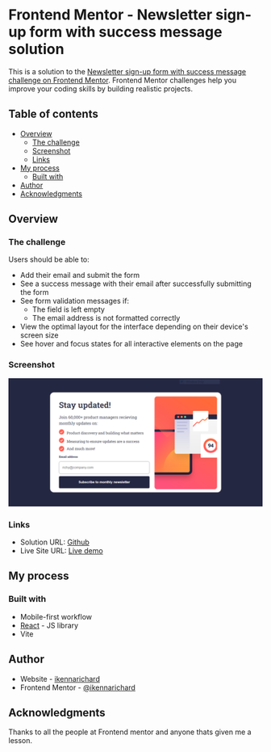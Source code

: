 # Frontend Mentor - Newsletter sign-up form with success message solution

This is a solution to the [Newsletter sign-up form with success message challenge on Frontend Mentor](https://www.frontendmentor.io/challenges/newsletter-signup-form-with-success-message-3FC1AZbNrv). Frontend Mentor challenges help you improve your coding skills by building realistic projects. 

## Table of contents

- [Overview](#overview)
  - [The challenge](#the-challenge)
  - [Screenshot](#screenshot)
  - [Links](#links)
- [My process](#my-process)
  - [Built with](#built-with)
- [Author](#author)
- [Acknowledgments](#acknowledgments)

## Overview

### The challenge

Users should be able to:

- Add their email and submit the form
- See a success message with their email after successfully submitting the form
- See form validation messages if:
  - The field is left empty
  - The email address is not formatted correctly
- View the optimal layout for the interface depending on their device's screen size
- See hover and focus states for all interactive elements on the page

### Screenshot

![screenshot](./public/assets/page_screenshot.PNG)


### Links

- Solution URL: [Github](https://github.com/ikennarichard/Newsletter-sign-up)
- Live Site URL: [Live demo](https://rich-newsletter.netlify.app/)

## My process

### Built with
- Mobile-first workflow
- [React](https://reactjs.org/) - JS library
- Vite


## Author

- Website - [ikennarichard](https://ikennarichard.netlify.app)
- Frontend Mentor - [@ikennarichard](https://www.frontendmentor.io/profile/ikennarichard)


## Acknowledgments

Thanks to all the people at Frontend mentor and anyone thats given me a lesson.
